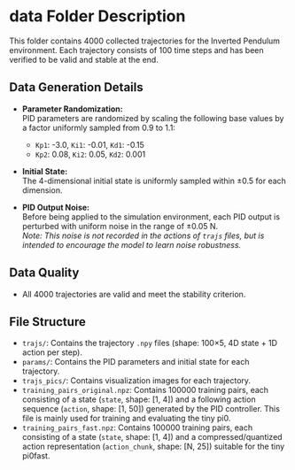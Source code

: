 # data Folder Description

This folder contains 4000 collected trajectories for the Inverted Pendulum environment. Each trajectory consists of 100 time steps and has been verified to be valid and stable at the end.

## Data Generation Details

- **Parameter Randomization:**  
  PID parameters are randomized by scaling the following base values by a factor uniformly sampled from 0.9 to 1.1:
  - `Kp1`: -3.0, `Ki1`: -0.01, `Kd1`: -0.15
  - `Kp2`: 0.08, `Ki2`: 0.05, `Kd2`: 0.001

- **Initial State:**  
  The 4-dimensional initial state is uniformly sampled within ±0.5 for each dimension.

- **PID Output Noise:**  
  Before being applied to the simulation environment, each PID output is perturbed with uniform noise in the range of ±0.05 N.  
  *Note: This noise is not recorded in the actions of `trajs` files, but is intended to encourage the model to learn noise robustness.*

## Data Quality

- All 4000 trajectories are valid and meet the stability criterion.

## File Structure

- `trajs/`: Contains the trajectory `.npy` files (shape: 100×5, 4D state + 1D action per step).
- `params/`: Contains the PID parameters and initial state for each trajectory.
- `trajs_pics/`: Contains visualization images for each trajectory.
- `training_pairs_original.npz`: Contains 100000 training pairs, each consisting of a state (`state`, shape: [1, 4]) and a following action sequence (`action`, shape: [1, 50]) generated by the PID controller. This file is mainly used for training and evaluating the tiny pi0.
- `training_pairs_fast.npz`: Contains 100000 training pairs, each consisting of a state (`state`, shape: [1, 4]) and a compressed/quantized action representation (`action_chunk`, shape: [N, 25]) suitable for the tiny pi0fast.